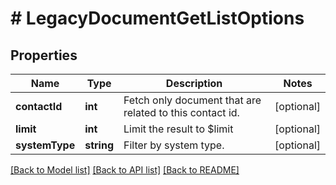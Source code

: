# # LegacyDocumentGetListOptions

## Properties

Name | Type | Description | Notes
------------ | ------------- | ------------- | -------------
**contactId** | **int** | Fetch only document that are related to this contact id. | [optional]
**limit** | **int** | Limit the result to $limit | [optional]
**systemType** | **string** | Filter by system type. | [optional]

[[Back to Model list]](../../README.md#models) [[Back to API list]](../../README.md#endpoints) [[Back to README]](../../README.md)
